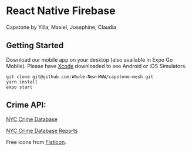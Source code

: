 # React Native Firebase

Capstone by Yilla, Maxiel, Josephine, Claudia

## Getting Started

Download our mobile app on your desktop (also available in Expo Go Mobile). Please have <a href="https://apps.apple.com/us/app/xcode/id497799835?mt=12">Xcode</a> downloaded to see Android or iOS Simulators.

```
git clone git@github.com:Whole-New-WWW/capstone-mesh.git
yarn install
expo start
```

## Crime API:

<a href="https://data.cityofnewyork.us/Public-Safety/NYC-crime/qb7u-rbmr">NYC Crime Database</a>

<a href="https://data.cityofnewyork.us/Public-Safety/NYC-crime/qb7u-rbmr/data">NYC Crime Database Reports</a>

Free icons from <a href="https://www.flaticon.com/">Flaticon</a>.
